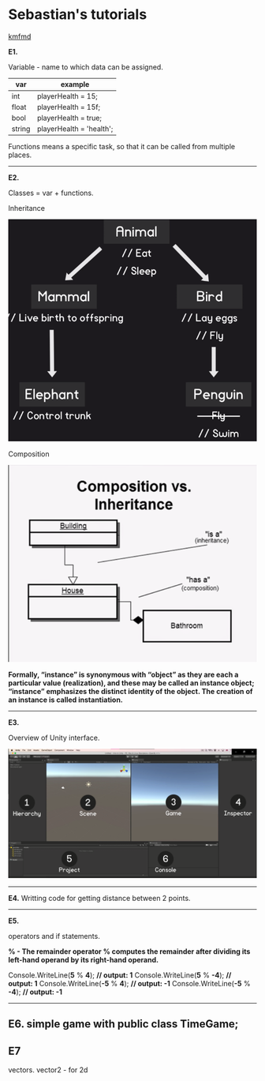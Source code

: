 # Sebastian's tutorials

[kmfmd](#E7)

**E1.**

Variable - name to which data can be assigned.


| var    | example                  |
| -------- | -------------------------- |
| int    | playerHealth = 15;       |
| float  | playerHealth = 15f;      |
| bool   | playerHealth = true;     |
| string | playerHealth = 'health'; |

Functions means a specific task, so that it can be called from multiple places.

---

**E2.**

Classes  = var + functions.

Inheritance

![20210823_111826_20210823_111813_Untitled.png](assets/20210823_111826_20210823_111813_Untitled.png)

Composition

![20210823_112522_20210823_112510_0_J_Dm57bKTppN51oZ.png](assets/20210823_112522_20210823_112510_0_J_Dm57bKTppN51oZ.png)

**Formally, “instance” is synonymous with “object” as they are each a particular value (realization), and these may be called an instance object; “instance” emphasizes the distinct identity of the object. The creation of an instance is called instantiation.**

---

**E3.**

Overview of Unity interface.

![20210823_115804_image.png](assets/20210823_115804_image.png)

---

**E4.**
Writting code for getting distance between 2 points.

---

**E5.**

operators and if statements.

**% - The remainder operator % computes the remainder after dividing its left-hand operand by its right-hand operand.**

Console.WriteLine(**5** % **4**);   **// output: 1**
Console.WriteLine(**5** % **-4**);  **// output: 1**
Console.WriteLine(**-5** % **4**);  **// output: -1**
Console.WriteLine(**-5** % **-4**); **// output: -1**

---

**E6.**
simple game with public class TimeGame;
---

## E7

vectors.
vector2 - for 2d